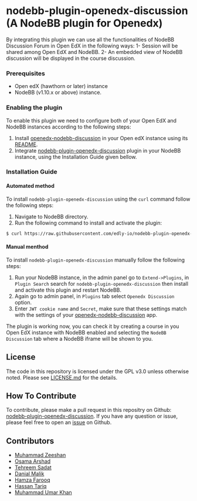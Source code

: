 # nodebb-plugin-openedx-discussion (A NodeBB plugin for Openedx)

By integrating this plugin we can use all the functionalities of NodeBB Discussion Forum in Open EdX in the following ways: 
1-  Session will be shared among Open EdX and NodeBB. 
2-  An embedded view of NodeBB discussion will be displayed in the course discussion.
 

### Prerequisites

* Open edX (hawthorn or later) instance
* NodeBB (v1.10.x or above) instance.

### Enabling the plugin

To enable this plugin we need to configure both of your Open EdX and NodeBB instances according to the following steps:

1. Install [openedx-nodebb-discussion](https://github.com/arbisoft/openedx-nodebb-discussion) in your Open edX instance using its [README](https://github.com/arbisoft/openedx-nodebb-discussion/blob/master/README.md). 
2. Integrate [nodebb-plugin-openedx-discussion](https://github.com/arbisoft/nodebb-plugin-openedx-discussion) plugin in your NodeBB instance, using the Installation Guide given bellow.


### Installation Guide

#### Automated method
To install `nodebb-plugin-openedx-discussion` using the `curl` command follow the following steps:

1. Navigate to NodeBB directory.
2. Run the following command to install and activate the plugin:
```sh
$ curl https://raw.githubusercontent.com/edly-io/nodebb-plugin-openedx-discussion/master/install.sh | bash
```

#### Manual menthod
To install `nodebb-plugin-openedx-discussion` manually follow the following steps:

1. Run your NodeBB instance, in the admin panel go to `Extend->Plugins`, in `Plugin Search` search for `nodebb-plugin-openedx-discussion` then install and activate this plugin and restart NodeBB.
2. Again go to admin panel, in `Plugins` tab select `Openedx Discussion` option.
3. Enter `JWT cookie name` and `Secret`, make sure that these settings match with the settings of your [openedx-nodebb-discussion](https://github.com/arbisoft/openedx-nodebb-discussion) app.

The plugin is working now, you can check it by creating a course in you Open EdX instance with NodeBB enabled and selecting the `NodeBB Discussion` tab where a NodeBB iframe will be shown to you. 

## License

The code in this repository is licensed under the GPL v3.0 unless otherwise noted. Please see [LICENSE.md](https://github.com/edly-io/nodebb-plugin-openedx-discussion/blob/master/LICENSE) for the details.

## How To Contribute

To contribute, please make a pull request in this repositry on Github: [nodebb-plugin-openedx-discussion](https://github.com/arbisoft/nodebb-plugin-openedx-discussion). If you have any question or issue, please feel free to open an [issue](https://github.com/edly-io/nodebb-plugin-openedx-discussion/issues) on Github. 


## Contributors

* [Muhammad Zeeshan](https://github.com/zee-pk)
* [Osama Arshad](https://github.com/asamolion)
* [Tehreem Sadat](https://github.com/tehreem-sadat)
* [Danial Malik](https://github.com/danialmalik)
* [Hamza Farooq](https://github.com/HamzaIbnFarooq)
* [Hassan Tariq](https://github.com/imhassantariq)
* [Muhammad Umar Khan](https://github.com/mumarkhan999)

